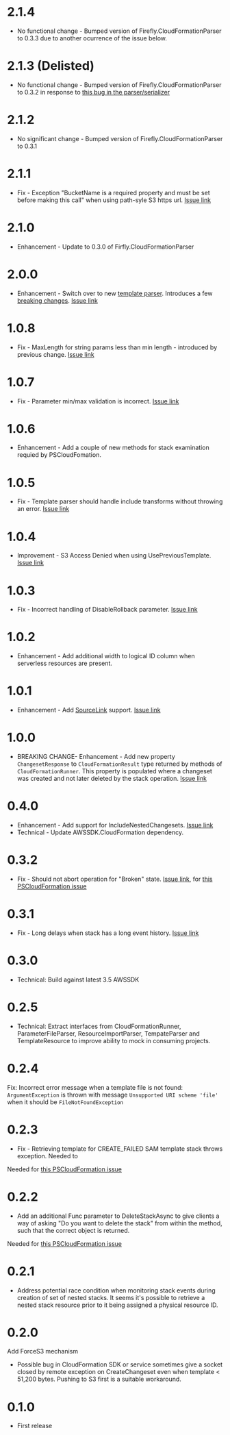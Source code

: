 # 2.1.4

* No functional change - Bumped version of Firefly.CloudFormationParser to 0.3.3 due to another ocurrence of the issue below.

# 2.1.3 (Delisted)

* No functional change - Bumped version of Firefly.CloudFormationParser to 0.3.2 in response to [this bug in the parser/serializer](https://github.com/fireflycons/Firefly.CloudFormationParser/issues/4)

# 2.1.2

* No significant change - Bumped version of Firefly.CloudFormationParser to 0.3.1

# 2.1.1

* Fix - Exception "BucketName is a required property and must be set before making this call" when using path-syle S3 https url. [Issue link](https://github.com/fireflycons/Firefly.CloudFormation/issues/20)

# 2.1.0

* Enhancement - Update to 0.3.0 of Firfly.CloudFormationParser

# 2.0.0

* Enhancement - Switch over to new [template parser](https://github.com/fireflycons/Firefly.CloudFormationParser). Introduces a few [breaking changes](https://fireflycons.github.io/Firefly-CloudFormation/documentation/v2-breaking.html). [Issue link](https://github.com/fireflycons/Firefly.CloudFormation/issues/18)

# 1.0.8

* Fix - MaxLength for string params less than min length - introduced by previous change. [Issue link](https://github.com/fireflycons/Firefly.CloudFormation/issues/17)
# 1.0.7

* Fix - Parameter min/max validation is incorrect. [Issue link](https://github.com/fireflycons/Firefly.CloudFormation/issues/16)

# 1.0.6

* Enhancement - Add a couple of new methods for stack examination requied by PSCloudFomation.

# 1.0.5

* Fix - Template parser should handle include transforms without throwing an error. [Issue link](https://github.com/fireflycons/Firefly.CloudFormation/issues/14)

# 1.0.4

* Improvement - S3 Access Denied when using UsePreviousTemplate. [Issue link](https://github.com/fireflycons/Firefly.CloudFormation/issues/13)

# 1.0.3

* Fix - Incorrect handling of DisableRollback parameter. [Issue link](https://github.com/fireflycons/Firefly.CloudFormation/issues/12)

# 1.0.2

* Enhancement - Add additional width to logical ID column when serverless resources are present.

# 1.0.1

* Enhancement - Add [SourceLink](https://github.com/dotnet/sourcelink/blob/main/README.md) support. [Issue link](https://github.com/fireflycons/Firefly.CloudFormation/issues/9)
# 1.0.0

* BREAKING CHANGE- Enhancement - Add new property `ChangesetResponse` to `CloudFormationResult` type returned by methods of `CloudFormationRunner`. This property is populated where a changeset was created and not later deleted by the stack operation. [Issue link](https://github.com/fireflycons/Firefly.CloudFormation/issues/8)

# 0.4.0

* Enhancement - Add support for IncludeNestedChangesets. [Issue link](https://github.com/fireflycons/Firefly.CloudFormation/issues/6)
* Technical - Update AWSSDK.CloudFormation dependency.

# 0.3.2

* Fix - Should not abort operation for "Broken" state. [Issue link](https://github.com/fireflycons/Firefly.CloudFormation/issues/5), for [this PSCloudFormation issue](https://github.com/fireflycons/PSCloudFormation/issues/88)

# 0.3.1

* Fix - Long delays when stack has a long event history. [Issue link](https://github.com/fireflycons/Firefly.CloudFormation/issues/4)

# 0.3.0

* Technical: Build against latest 3.5 AWSSDK

# 0.2.5

* Technical: Extract interfaces from CloudFormationRunner, ParameterFileParser, ResourceImportParser, TempateParser and TemplateResource to improve ability to mock in consuming projects.

# 0.2.4

Fix: Incorrect error message when a template file is not found: `ArgumentException` is thrown with message `Unsupported URI scheme 'file'` when it should be `FileNotFoundException`

# 0.2.3

* Fix - Retrieving template for CREATE_FAILED SAM template stack throws exception. Needed to

Needed for [this PSCloudFormation issue](https://github.com/fireflycons/PSCloudFormation/issues/74)

# 0.2.2

* Add an additional Func parameter to DeleteStackAsync to give clients a way of asking "Do you want to delete the stack" from within the method, such that the correct object is returned.

Needed for [this PSCloudFormation issue](https://github.com/fireflycons/PSCloudFormation/issues/68)

# 0.2.1

* Address potential race condition when monitoring stack events during creation of set of nested stacks. It seems it's possible to retrieve a nested stack resource prior to it being assigned a physical resource ID.

# 0.2.0

Add ForceS3 mechanism

* Possible bug in CloudFormation SDK or service sometimes give a socket closed by remote exception on CreateChangeset even when template < 51,200 bytes. Pushing to S3 first is a suitable workaround.

# 0.1.0

* First release
